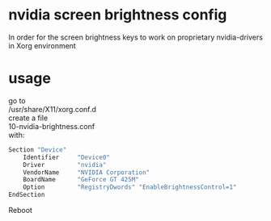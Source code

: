 # nvidia screen brightness config

In order for the screen brightness keys to work on proprietary nvidia-drivers in Xorg environment

# usage

go to  
/usr/share/X11/xorg.conf.d    
create a file  
10-nvidia-brightness.conf  
with:
```bash
Section "Device"
    Identifier     "Device0"
    Driver         "nvidia"
    VendorName     "NVIDIA Corporation"
    BoardName      "GeForce GT 425M"
    Option         "RegistryDwords" "EnableBrightnessControl=1"
EndSection
```
Reboot
